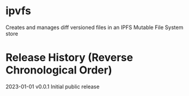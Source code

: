 # ipvfs
Creates and manages diff versioned files in an IPFS Mutable File System store


# Release History (Reverse Chronological Order)

2023-01-01 v0.0.1 Initial public release
